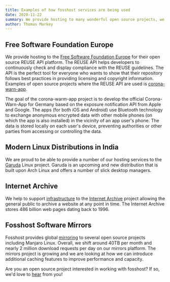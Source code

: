 ```yaml
---
title: Examples of how fosshost services are being used
date: 2020-11-22
summary: We provide hosting to many wonderful open source projects, we thought it may be nice to share some of these stories with you
author: Thomas Markey
---
```


## Free Software Foundation Europe 

We provide hosting to the [Free Software Foundation Europe](https://fsfe.org/) for their open source REUSE API platform. The REUSE API helps developers to continuously check and display compliance with the REUSE guidelines.  The API is the perfect tool for everyone who wants to show that their repository follows best practices in providing licensing and copyright information.  Examples of open source projects where the REUSE API are used is [corona-warn-app](https://github.com/corona-warn-app/cwa-app-ios).

The goal of the corona-warm-app project is to develop the official Corona-Warn-App for Germany based on the exposure notification API from Apple and Google. The apps (for both iOS and Android) use Bluetooth technology to exchange anonymous encrypted data with other mobile phones (on which the app is also installed) in the vicinity of an app user's phone. The data is stored locally on each user's device, preventing authorities or other parties from accessing or controlling the data. 


## Modern Linux Distributions in India

We are proud to be able to provide a number of our hosting services to the [Garuda](https://garudalinux.org) Linux project.  Garuda is an upcoming and new distribution that is built upon Arch Linux and offers a number of slick desktop managers.


## Internet Archive 

We help to support [infrastructure](https://github.com/internetarchive/warcprox) to the [Internet Archive](https://archive.org/about/) project allowing the general public to archive a website at any point in time.  The Internet Archive stores 486 billion web pages dating back to 1996.

## Fosshost Software Mirrors

Fosshost provides global [mirroring](https://mirrors.fossho.st) to several open source projects including Manjaro Linux.  Overall, we shift around 40TB per month and nearly 2 million download requests per day on our mirrors platform.  The mirrors project is growing and we are looking at how we can introduce additional caching features to improve performance and capacity.

Are you an open source project interested in working with fosshost? If so, we'd love to [hear](https://fosshost.org/contact) from you!
